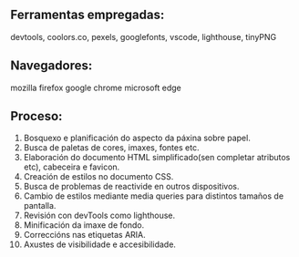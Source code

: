 ## Ferramentas empregadas:
devtools, coolors.co, pexels, googlefonts, vscode, lighthouse, tinyPNG

## Navegadores:
mozilla firefox
google chrome
microsoft edge

## Proceso:
1. Bosquexo e planificación do aspecto da páxina sobre papel.
2. Busca de paletas de cores, imaxes, fontes etc.
3. Elaboración do documento HTML simplificado(sen completar atributos etc), cabeceira e favicon.
4. Creación de estilos no documento CSS.
5. Busca de problemas de reactivide en outros dispositivos.
6. Cambio de estilos mediante media queries para distintos tamaños de pantalla.
7. Revisión con devTools como lighthouse.
8. Minificación da imaxe de fondo.
9. Correccións nas etiquetas ARIA.
10. Axustes de visibilidade e accesibilidade.

